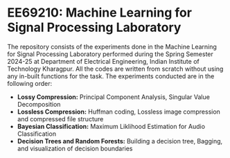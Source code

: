 # EE69210: Machine Learning for Signal Processing Laboratory 
The repository consists of the experiments done in the Machine Learning for Signal Processing Laboratory performed during the Spring Semester 2024-25 at Department of Electrical Engineering, Indian Institute of Technology Kharagpur. All the codes are written from scratch without using any in-built functions for the task. The experiments conducted are in the following order:

- **Lossy Compression:** Principal Component Analysis, Singular Value Decomposition
- **Lossless Compression:** Huffman coding, Lossless image compression and compressed file structure
- **Bayesian Classification:** Maximum Liklihood Estimation for Audio Classification
- **Decision Trees and Random Forests:** Building a decision tree, Bagging, and visualization of decision boundaries
